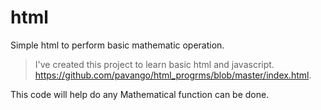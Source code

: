 # html
Simple html to perform basic mathematic operation.

> I've created this project to learn basic html and javascript.
> https://github.com/pavango/html_progrms/blob/master/index.html.

This code will help do any Mathematical function can be done.
